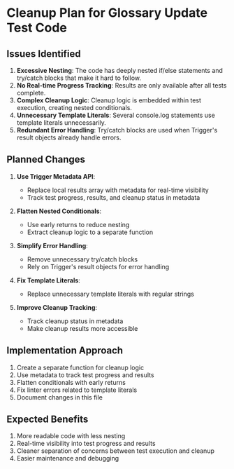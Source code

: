 # Cleanup Plan for Glossary Update Test Code

## Issues Identified

1. **Excessive Nesting**: The code has deeply nested if/else statements and try/catch blocks that make it hard to follow.
2. **No Real-time Progress Tracking**: Results are only available after all tests complete.
3. **Complex Cleanup Logic**: Cleanup logic is embedded within test execution, creating nested conditionals.
4. **Unnecessary Template Literals**: Several console.log statements use template literals unnecessarily.
5. **Redundant Error Handling**: Try/catch blocks are used when Trigger's result objects already handle errors.

## Planned Changes

1. **Use Trigger Metadata API**:
   - Replace local results array with metadata for real-time visibility
   - Track test progress, results, and cleanup status in metadata

2. **Flatten Nested Conditionals**:
   - Use early returns to reduce nesting
   - Extract cleanup logic to a separate function

3. **Simplify Error Handling**:
   - Remove unnecessary try/catch blocks
   - Rely on Trigger's result objects for error handling

4. **Fix Template Literals**:
   - Replace unnecessary template literals with regular strings

5. **Improve Cleanup Tracking**:
   - Track cleanup status in metadata
   - Make cleanup results more accessible

## Implementation Approach

1. Create a separate function for cleanup logic
2. Use metadata to track test progress and results
3. Flatten conditionals with early returns
4. Fix linter errors related to template literals
5. Document changes in this file

## Expected Benefits

1. More readable code with less nesting
2. Real-time visibility into test progress and results
3. Cleaner separation of concerns between test execution and cleanup
4. Easier maintenance and debugging
